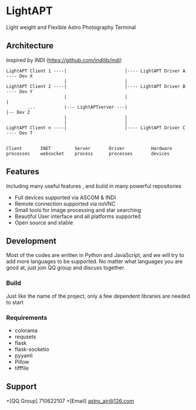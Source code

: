 # LightAPT
Light weight and Flexible Astro Photography Terminal

## Architecture
Inspired by INDI (https://github.com/indilib/indi)

    LightAPT Client 1 ----|                      |---- LightAPT Driver A  ---- Dev X
                          |                      |
    LightAPT Client 2 ----|                      |---- LightAPT Driver B  ---- Dev Y
                          |                      |                              |
            ...           |--- LightAPTserver ---|                              |-- Dev Z
                          |                      |
                          |                      |
    LightAPT Client n ----|                      |---- LightAPT Driver C  ---- Dev T


    Client       INET         Server       Driver          Hardware
    processes    websocket    process      processes       devices

## Features
Including many useful features , and build in many powerful repositories
+ Full devices supported via ASCOM & INDI
+ Remote connection supported via noVNC
+ Small tools for image processing and star searching
+ Beautiful User interface and all platforms supported
+ Open source and stable

## Development
Most of the codes are written in Python and JavaScript, and we will try to add more languages to be supported. No matter what languages you are good at, just join QQ group and discuss together.

### Build
Just like the name of the project, only a few dependent libraries are needed to start

### Requirements

+ colorama
+ requsets 
+ flask
+ flask-socketio
+ pyyaml
+ Pillow
+ tifffile

## Support
+[QQ Group] 710622107
+[Email] astro_air@126.com
